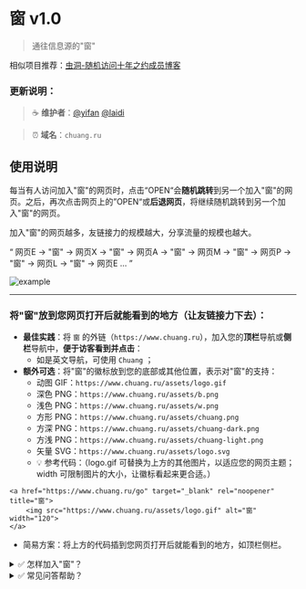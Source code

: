 # 窗 v1.0

> 通往信息源的"窗"

相似项目推荐：[虫洞-随机访问十年之约成员博客](https://www.foreverblog.cn/notice/16.html)

### 更新说明：


> ☕ **维护者**：[@yifan](https://github.com/188213092) [@laidi](https://github.com/dalld)

<!-- > ☕ **感谢**：特别感谢 ，反馈了一些存在问题的网页 —— 均已得到处理。-->

<!-- > 💥 **Q群**： [Q群]() -->

> ⏰ **域名**：`chuang.ru`

## 使用说明

每当有人访问加入"窗"的网页时，点击“OPEN“会**随机跳转**到另一个加入"窗"的网页。之后，再次点击网页上的”OPEN“或**后退网页**，将继续随机跳转到另一个加入"窗"的网页。

加入"窗"的网页越多，友链接力的规模越大，分享流量的规模也越大。

“ 网页E → "窗" → 网页X → "窗" → 网页A → "窗" → 网页M → "窗" → 网页P → "窗" → 网页L → "窗" → 网页E … ”

![example](logo)

---

### 将"窗"放到您网页**打开后就能看到的地方**（让友链接力下去）：

- **最佳实践**：将 `窗` 的外链（`https://www.chuang.ru`），加入您的**顶栏**导航或**侧栏**导航中，**便于访客看到并点击**：
  - 如是英文导航，可使用 `Chuang` ；
- **额外可选**：将"窗"的徽标放到您的底部或其他位置，表示对"窗"的支持：
  - 动图 GIF：`https://www.chuang.ru/assets/logo.gif`
  - 深色 PNG：`https://www.chuang.ru/assets/b.png`
  - 浅色 PNG：`https://www.chuang.ru/assets/w.png`
  - 方形 PNG：`https://www.chuang.ru/assets/chuang.png`
  - 方深 PNG：`https://www.chuang.ru/assets/chuang-dark.png`
  - 方浅 PNG：`https://www.chuang.ru/assets/chuang-light.png`
  - 矢量 SVG：`https://www.chuang.ru/assets/logo.svg`
  - 💡 参考代码：（logo.gif 可替换为上方的其他图片，以适应您的网页主题；width 可限制图片的大小，让徽标看起来更合适。）

```
<a href="https://www.chuang.ru/go" target="_blank" rel="noopener" title="窗">
    <img src="https://www.chuang.ru/assets/logo.gif" alt="窗" width="120">
</a>
```

- 简易方案：将上方的代码插到您网页打开后就能看到的地方，如顶栏侧栏。

<details><summary>✅ 怎样加入"窗"？</summary>

### 1. 您的网页应满足：

- 愿为开放的网络做出贡献（如乐于分享知识经验等）；
- 禁止采集站内容农场（对多站点聚合，源站不提供的数据进行统计不在此列。博客网站如果可以在搜索引擎中搜到很多相同的内容可能会被判定为“内容农场”。）；
- 禁止网站（尤其是博客网站）的文章包含如下内容：
  * 包含色情、暴力、血腥、低俗、引战等引人不适的内容
  * 包含辱骂、挑衅、诽谤、反动等违反法律法规的内容
  * 包含其它维护组成员认为的不适宜内容
- 正常更新维护中（国内无法正常访问会被移除）；
- 网页已有较多内容（应有20篇文章或10篇原创文章，需要已持续更新两个月以上，更新时间自博客第一篇内容时间开始算起）；
- 强制启用 https 。

引导页、个人主页、导航站等非博客网站也可以申请加入"窗"（在 Q&A 中有强调）。如果引导页有链接到博客子站，则需要博客符合上述的标准。个人主页的单页网站有很大可能会因为内容不丰富被驳回，建议用多个页面详细介绍。导航站视具体情况而定。

要求中的“网站已有较多内容”因为删库等非正常情况的存在一般情况下不会将未满足文章数量要求的成员删除。

"窗"鼓励规范转载，但不会对存在不规范转载现象的成员网站采取除提醒之外的任何措施。

加入"窗"的申请提交之后，我们会观察您的网站至少一个月，以确保您的网站稳定。算上申请时需要的已更新两个月，在初审时，您的网站需要至少持续更新三个月。

对于存在不适宜内容的成员网站，任何人都可以通过`Issues`向我们反馈。

### 2. 提个 issue，等待审核通过（每月维护一次左右）。

💡 常见的可能导致审核失败的原因：

- ⛔ 只在网页底部放置"窗"，或把"窗"放到了默认收起的的菜单中 —— ✅ 推荐放在顶栏侧栏等打开网页就能看到的地方，便于访客看到并点击；
- ⛔ 网页没有启用 https —— ✅ 开启强制 https（有很多免费的途径，如面板一键开启等）；
- ⛔ 网页上的内容过少，如博文只有几篇 —— ✅ 内容更新充盈后再来申请试试。

---

</details>

<details><summary>✅ 常见问答帮助？</summary>

## Q&A

### Q：只能是博客加入吗？

A：**任何网页都可以**。

博客，主页，工具，导航等都可以，只要是乐于分享的网页就可以加入"窗"。

### Q：怎样支持"窗"？

A：😻 有多种方案可选。

- [打赏作者](https://afdian.net/a/yifan1)，一些零钱总能激励作者更新维护项目的积极性。

- 🎂 "窗"的生日是 **2023年4月16日**，祝它生日快乐！

### Q：当前项目支出？

- 服务器：x元/月，用于维护项目，如统计数据及观测成员网站在线状态。
- 域名：x元/月，为项目的域名 .ru 续费，按年续费平均到每个月。

### Q: 加入"窗"能给我的网站带来什么？
#### "窗"理论上能增加网页的流量。

不恰当的估算下：假设当前有 2 个网页加入了"窗"，每个网页有 10 人使用"窗"，那么每个网页似乎就增加了 `10*2*1/2=10` 的流量；如果有10个网页加入"窗"是不是还是平均下来增加 10 人的流量呢？显然不是，因为：

- 访客可通过"窗"多次友链接力；
- 有"窗"的网页多了，单站击量也会提高；

这样我们再算算，10个网页加入了"窗"，接力次数提升到3，每个网页有 15 人使用"窗"，那每个网页就增加了 `15*10*3/10=45` 的流量。
这也是为什么建议将"窗"的徽标放在您网页明显位置（推荐顶栏，侧栏）的原因，以便让友链一直接力下去，获得更多的流量。

目前看来有更多站长在申请加入，故认为"窗"对网页流量是有益的 —— 至少站长们可以相互交友了 ;-)

### Q："窗"是否安全会不会侵犯隐私？

A：安全，不侵犯隐私。

全部 https 抗劫持；开源**无统计代码***，不侵犯隐私；镜像自动部署，无人工干预。加入"窗"的网页全部经过人工筛选，确保流量从源头就是干净优质的。

### Q："窗"给站长和访客带来了什么？

A：网络曾经从封闭走向开放，如今又走向了封闭。在此环境下，独立网页（类似“独立游戏”）的流量或多或少的受到影响。"窗"尝试让传统友链“活跃”，让网页相互接力，让流量相互流动，让网络开放起来。

- 站长：表示您支持网络的开放，并可获得更多的流量。
- 访客：发现更多优质的网页，一场说走就走的网上旅行。

### Q ：我需要变更网址或其他信息

请将先前您申请加入的 Issue Reopen，并在其中评论网站序号和修改的信息。

### Q：举报问题网页或退出"窗"？

A：提个 issues 吧。

</details>
